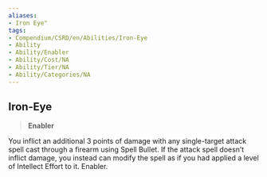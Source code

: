 ```yaml
---
aliases:
- Iron Eye"
tags:
- Compendium/CSRD/en/Abilities/Iron-Eye
- Ability
- Ability/Enabler
- Ability/Cost/NA
- Ability/Tier/NA
- Ability/Categories/NA
---
```


  
## Iron-Eye
>**Enabler**
  
You inflict an additional 3 points of damage with any single-target attack spell cast through a firearm using Spell Bullet. If the attack spell doesn’t inflict damage, you instead can modify the spell as if you had applied a level of Intellect Effort to it. Enabler.